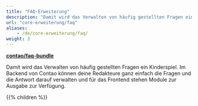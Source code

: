 ```yaml
---
title: "FAQ-Erweiterung"
description: "Damit wird das Verwalten von häufig gestellten Fragen ein Kinderspiel."
url: "core-erweiterung/faq"
aliases:
    - /de/core-erweiterung/faq/
weight: 3
---
```


**[contao/faq-bundle](https://packagist.org/packages/contao/faq-bundle)**

Damit wird das Verwalten von häufig gestellten Fragen ein Kinderspiel. Im Backend von Contao können deine Redakteure 
ganz einfach die Fragen und die Antwort darauf verwalten und für das Frontend stehen Module zur Ausgabe zur Verfügung.

{{% children %}}
